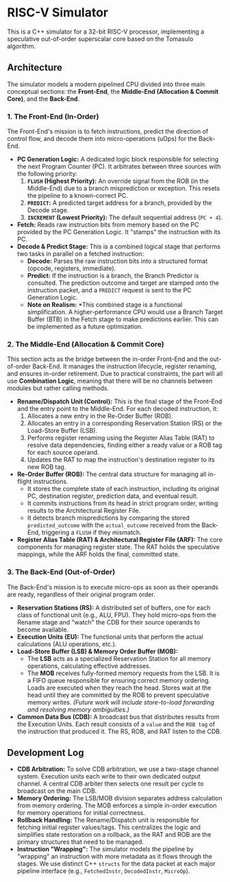 # RISC-V Simulator

This is a C++ simulator for a 32-bit RISC-V processor, implementing a speculative out-of-order superscalar core based on the Tomasulo algorithm.

## Architecture

The simulator models a modern pipelined CPU divided into three main conceptual sections: the **Front-End**, the **Middle-End (Allocation & Commit Core)**, and the **Back-End**.

### 1. The Front-End (In-Order)

The Front-End's mission is to fetch instructions, predict the direction of control flow, and decode them into micro-operations (uOps) for the Back-End.

-   **PC Generation Logic:** A dedicated logic block responsible for selecting the next Program Counter (PC). It arbitrates between three sources with the following priority:
    1.  **`FLUSH` (Highest Priority):** An override signal from the ROB (in the Middle-End) due to a branch misprediction or exception. This resets the pipeline to a known-correct PC.
    2.  **`PREDICT`:** A predicted target address for a branch, provided by the Decode stage.
    3.  **`INCREMENT` (Lowest Priority):** The default sequential address (`PC + 4`).
-   **Fetch:** Reads raw instruction bits from memory based on the PC provided by the PC Generation Logic. It "stamps" the instruction with its PC.
-   **Decode & Predict Stage:** This is a combined logical stage that performs two tasks in parallel on a fetched instruction:
    -   **Decode:** Parses the raw instruction bits into a structured format (opcode, registers, immediate).
    -   **Predict:** If the instruction is a branch, the Branch Predictor is consulted. The prediction outcome and target are stamped onto the instruction packet, and a `PREDICT` request is sent to the PC Generation Logic.
    -   **Note on Realism:** *This combined stage is a functional simplification. A higher-performance CPU would use a Branch Target Buffer (BTB) in the Fetch stage to make predictions earlier. This can be implemented as a future optimization.

### 2. The Middle-End (Allocation & Commit Core)

This section acts as the bridge between the in-order Front-End and the out-of-order Back-End. It manages the instruction lifecycle, register renaming, and ensures in-order retirement.
Due to practical constraints, the part will all use **Combination Logic**, meaning that there will be no channels between modules but rather calling methods.

-   **Rename/Dispatch Unit (Control):** This is the final stage of the Front-End and the entry point to the Middle-End. For each decoded instruction, it:
    1.  Allocates a new entry in the Re-Order Buffer (ROB).
    2.  Allocates an entry in a corresponding Reservation Station (RS) or the Load-Store Buffer (LSB).
    3.  Performs register renaming using the Register Alias Table (RAT) to resolve data dependencies, finding either a ready value or a ROB tag for each source operand.
    4.  Updates the RAT to map the instruction's destination register to its new ROB tag.
-   **Re-Order Buffer (ROB):** The central data structure for managing all in-flight instructions.
    -   It stores the complete state of each instruction, including its original PC, destination register, prediction data, and eventual result.
    -   It commits instructions from its head in strict program order, writing results to the Architectural Register File.
    -   It detects branch mispredictions by comparing the stored `predicted_outcome` with the `actual_outcome` received from the Back-End, triggering a `FLUSH` if they mismatch.
-   **Register Alias Table (RAT) & Architectural Register File (ARF):** The core components for managing register state. The RAT holds the speculative mappings, while the ARF holds the final, committed state.

### 3. The Back-End (Out-of-Order)

The Back-End's mission is to execute micro-ops as soon as their operands are ready, regardless of their original program order.

-   **Reservation Stations (RS):** A distributed set of buffers, one for each class of functional unit (e.g., ALU, FPU). They hold micro-ops from the Rename stage and "watch" the CDB for their source operands to become available.
-   **Execution Units (EU):** The functional units that perform the actual calculations (ALU operations, etc.).
-   **Load-Store Buffer (LSB) & Memory Order Buffer (MOB):**
    -   The **LSB** acts as a specialized Reservation Station for all memory operations, calculating effective addresses.
    -   The **MOB** receives fully-formed memory requests from the LSB. It is a FIFO queue responsible for ensuring correct memory ordering. Loads are executed when they reach the head. Stores wait at the head until they are committed by the ROB to prevent speculative memory writes. *(Future work will include store-to-load forwarding and resolving memory ambiguities.)*
-   **Common Data Bus (CDB):** A broadcast bus that distributes results from the Execution Units. Each result consists of a `value` and the `ROB tag` of the instruction that produced it. The RS, ROB, and RAT listen to the CDB.

## Development Log

-   **CDB Arbitration:** To solve CDB arbitration, we use a two-stage channel system. Execution units each write to their own dedicated output channel. A central CDB arbiter then selects one result per cycle to broadcast on the main CDB.
-   **Memory Ordering:** The LSB/MOB division separates address calculation from memory ordering. The MOB enforces a simple in-order execution for memory operations for initial correctness.
-   **Rollback Handling:** The Rename/Dispatch unit is responsible for fetching initial register values/tags. This centralizes the logic and simplifies state restoration on a rollback, as the RAT and ROB are the primary structures that need to be managed.
-   **Instruction "Wrapping":** The simulator models the pipeline by "wrapping" an instruction with more metadata as it flows through the stages. We use distinct C++ `structs` for the data packet at each major pipeline interface (e.g., `FetchedInstr`, `DecodedInstr`, `MicroOp`).